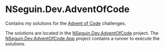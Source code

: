 # NSeguin.Dev.AdventOfCode

Contains my solutions for the [Advent of Code](https://adventofcode.com/) challenges.

The solutions are located in the [NSeguin.Dev.AdventOfCode](./NSeguin.Dev.AdventOfCode) project.
The [NSeguin.Dev.AdventOfCode.App](./NSeguin.Dev.AdventOfCode.App) project contains a runner to execute the solutions.
